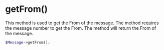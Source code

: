 # getFrom()
This method is used to get the From of the message. The method requires the message number to get the From. The method will return the From of the message.

```php
$Message->getFrom();
```
